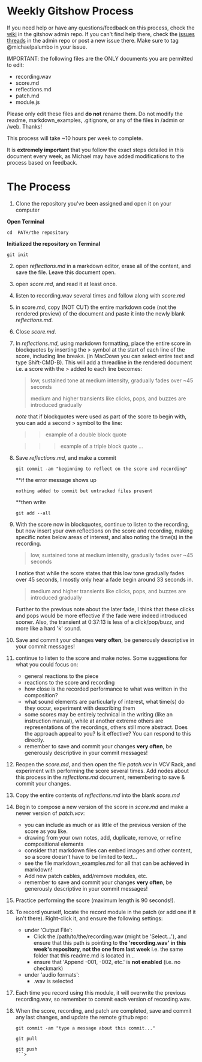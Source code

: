 # Weekly Gitshow Process

If you need help or have any questions/feedback on this process, check the [wiki](https://github.com/dispersionlab/gitshow/wiki) in the gitshow admin repo. If you can't find help there, check the [issues threads](https://github.com/dispersionlab/gitshow/issues) in the admin repo or post a new issue there. Make sure to tag @michaelpalumbo in your issue. 

IMPORTANT: the following files are the ONLY documents you are permitted to edit:

- recording.wav
- score.md
- reflections.md
- patch.md
- module.js

Please only edit these files and **do not** rename them. Do not modify the readme, markdown_examples, .gitignore, or any of the files in /admin or /web. Thanks!

This process will take ~10 hours per week to complete. 


It is **extremely important** that you follow the exact steps detailed in this document every week, as Michael may have added modifications to the process based on feedback.


# The Process

1. Clone the repository you've been assigned and open it on your computer

**Open Terminal** 
```shell
cd  PATH/the repository
```
**Initialized the repository on Terminal**
```shell
git init
```
	   
2. open *reflections.md* in a markdown editor, erase all of the content, and save the file. Leave this document open. 
3. open *score.md*, and read it at least once. 
4. listen to recording.wav several times and follow along with *score.md*
5. in score.md, copy (NOT CUT) the entire markdown code (not the rendered preview) of the document and paste it into the newly blank *reflections.md*. 
6. Close *score.md*.  
7. In *reflections.md*, using markdown formatting, place the entire score in blockquotes by inserting the > symbol at the start of each line of the score, including line breaks. (in MacDown you can select entire text and type Shift-CMD-B). This will add a threadline in the rendered document i.e. a score with the > added to each line becomes:

	> low, sustained tone at medium intensity, gradually fades over ~45 seconds
	> 
	> medium and higher transients like clicks, pops, and buzzes are introduced gradually
	
	
	*note* that if blockquotes were used as part of the score to begin with, you can add a second > symbol to the line:
	
	> > example of a double block quote
	
	> > > example of a triple block quote ... 

8. Save *reflections.md*, and make a commit

	```shell
	git commit -am "beginning to reflect on the score and recording"
	```
	**if the error message shows up
	```shell
	nothing added to commit but untracked files present
	```
	**then write 
	```shell
	git add --all
	```
9. With the score now in blockquotes, continue to listen to the recording, but now insert your own reflections on the score and recording, making specific notes below areas of interest, and also noting the time(s) in the recording.

	> low, sustained tone at medium intensity, gradually fades over ~45 seconds
	
	I notice that while the score states that this low tone gradually fades over 45 seconds, I mostly only hear a fade begin around 33 seconds in.
	
	> medium and higher transients like clicks, pops, and buzzes are introduced gradually
	
	Further to the previous note about the later fade, I think that these clicks and pops would be more effective if the fade were indeed introduced sooner. Also, the transient at 0:37:13 is less of a click/pop/buzz, and more like a hard 'k' sound. 
	
10. Save and commit your changes **very often**, be generously descriptive in your commit messages!
11. continue to listen to the score and make notes. Some suggestions for what you could focus on: 
	- general reactions to the piece
	- reactions to the score and recording
	- how close is the recorded performance to what was written in the composition?
	- what sound elements are particularly of interest, what time(s) do they occur, experiment with describing them
	- some scores may be entirely technical in the writing (like an instruction manual), while at another extreme others are representations of the recordings, others still more abstract. Does the approach appeal to you? Is it effective? You can respond to this directly. 
	- remember to save and commit your changes **very often**, be generously descriptive in your commit messages!

12. Reopen the *score.md*, and then open the file *patch.vcv* in VCV Rack, and experiment with performing the score several times. Add nodes about this process in the *reflections.md* document, remembering to save & commit your changes. 

13. Copy the entire contents of *reflections.md* into the blank *score.md*
14. Begin to compose a new version of the score in *score.md* and make a newer version of *patch.vcv*:
	- you can include as much or as little of the previous version of the score as you like. 
	- drawing from your own notes, add, duplicate, remove, or refine compositional elements
	- consider that markdown files can embed images and other content, so a score doesn't have to be limited to text... 
	- see the file markdown_examples.md for all that can be achieved in markdown!
	- Add new patch cables, add/remove modules, etc. 
	- remember to save and commit your changes **very often**, be generously descriptive in your commit messages!

15. Practice performing the score (maximum length is 90 seconds!). 

16. To record yourself, locate the record module in the patch (or add one if it isn't there). Right-click it, and ensure the following settings:
	- under 'Output File':
		- Click the /path/to/the/recording.wav (might be 'Select...'), and ensure that this path is pointing to **the 'recording.wav' in this week's repository, not the one from last week** i.e. the same folder that this readme.md is located in... 
		-  ensure that 'Append -001, -002, etc.' is **not enabled** (i.e. no checkmark)
	- under 'audio formats':
		- .wav is selected

17. Each time you record using this module, it will overwrite the previous recording.wav, so remember to commit each version of recording.wav.

18. When the score, recording, and patch are completed, save and commit any last changes, and update the remote github repo:

	```shell
	git commit -am "type a message about this commit..."
	
	git pull
	
	git push
	```> 
